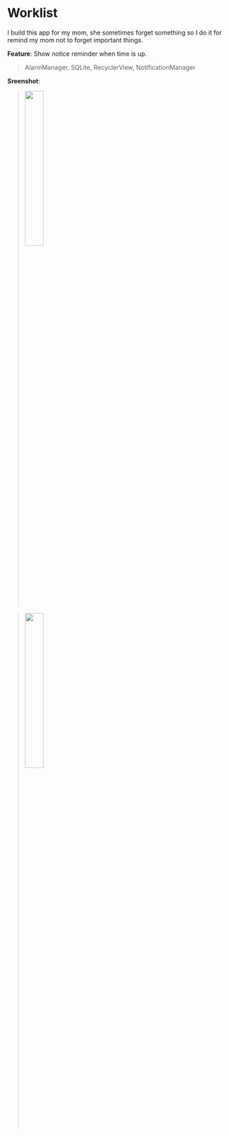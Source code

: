 # Worklist

I build this app for my mom, she sometimes forget something so I do it for remind my mom not to forget important things.

**Feature**: Show notice reminder when time is up.

> AlarmManager, SQLite, RecyclerView, NotificationManager

**Sreenshot**:

><img src ="https://user-images.githubusercontent.com/65726071/108815295-c9975c80-75e6-11eb-91d0-9e7fe7a3de70.png" width = 30%>



><img src="https://user-images.githubusercontent.com/65726071/108815996-f6983f00-75e7-11eb-8d4b-a48f4dcfad78.png" width = 30%>
